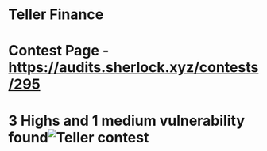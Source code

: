 # Teller Finance 

# Contest Page - https://audits.sherlock.xyz/contests/295

# 3 Highs and 1 medium vulnerability found![Teller contest](https://github.com/AuditorPraise/Portfolio/assets/141132434/6528443c-9a6b-4bf5-83c5-81925dcdda48)
